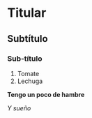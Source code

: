 # Titular
## Subtítulo
### Sub-título

1. Tomate
2. Lechuga

**Tengo un poco de hambre**

*Y sueño*

